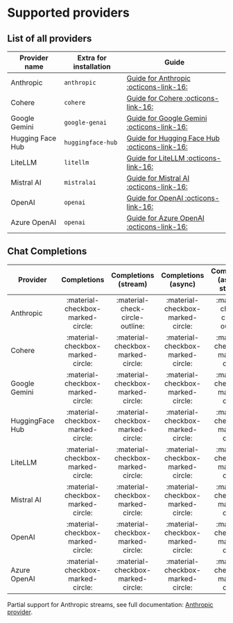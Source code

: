 # Supported providers

## List of all providers

| Provider name    | Extra for installation | Guide                                                                                            | 
|------------------|------------------------|--------------------------------------------------------------------------------------------------| 
| Anthropic        | `anthropic`            | [Guide for Anthropic :octicons-link-16:](providers/anthropic.md)                                 |
| Cohere           | `cohere`               | [Guide for Cohere :octicons-link-16:](providers/cohere.md)                                       |
| Google Gemini    | `google-genai`         | [Guide for Google Gemini :octicons-link-16:](providers/google_genai.md)                          |
| Hugging Face Hub | `huggingface-hub`      | [Guide for Hugging Face Hub :octicons-link-16:](providers/huggingface_hub.md)                    |
| LiteLLM          | `litellm`              | [Guide for LiteLLM :octicons-link-16:](providers/litellm.md)                                     |
| Mistral AI       | `mistralai`            | [Guide for Mistral AI :octicons-link-16:](providers/mistralai.md)                                |
| OpenAI           | `openai`               | [Guide for OpenAI :octicons-link-16:](providers/openai.md)                                       |
| Azure OpenAI     | `openai`               | [Guide for Azure OpenAI :octicons-link-16:](providers/openai.md#compatibility-with-azure-openai) |


## Chat Completions

| Provider        |            Completions             |       Completions (stream)        |        Completions (async)        |   Completions (async + stream)    |
|-----------------|:----------------------------------:|:---------------------------------:|:---------------------------------:|:---------------------------------:|
| Anthropic       | :material-checkbox-marked-circle:  |  :material-check-circle-outline:  | :material-checkbox-marked-circle: |  :material-check-circle-outline:  |
| Cohere          | :material-checkbox-marked-circle:  | :material-checkbox-marked-circle: | :material-checkbox-marked-circle: | :material-checkbox-marked-circle: |
| Google Gemini   | :material-checkbox-marked-circle:  | :material-checkbox-marked-circle: | :material-checkbox-marked-circle: | :material-checkbox-marked-circle: |
| HuggingFace Hub | :material-checkbox-marked-circle:  | :material-checkbox-marked-circle: | :material-checkbox-marked-circle: | :material-checkbox-marked-circle: |
| LiteLLM         | :material-checkbox-marked-circle:  | :material-checkbox-marked-circle: | :material-checkbox-marked-circle: | :material-checkbox-marked-circle: |
| Mistral AI      | :material-checkbox-marked-circle:  | :material-checkbox-marked-circle: | :material-checkbox-marked-circle: | :material-checkbox-marked-circle: |
| OpenAI          | :material-checkbox-marked-circle:  | :material-checkbox-marked-circle: | :material-checkbox-marked-circle: | :material-checkbox-marked-circle: |
| Azure OpenAI    | :material-checkbox-marked-circle:  | :material-checkbox-marked-circle: | :material-checkbox-marked-circle: | :material-checkbox-marked-circle: |

Partial support for Anthropic streams, see full documentation: [Anthropic provider](providers/anthropic.md).
